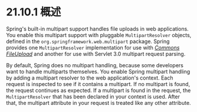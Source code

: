 # 21.10.1 概述



Spring's built-in multipart support handles file uploads in web applications.
You enable this multipart support with pluggable `MultipartResolver` objects,
defined in the `org.springframework.web.multipart` package. Spring provides
one `MultipartResolver` implementation for use with [_Commons
FileUpload_](http://jakarta.apache.org/commons/fileupload) and another for use
with Servlet 3.0 multipart request parsing.

By default, Spring does no multipart handling, because some developers want to
handle multiparts themselves. You enable Spring multipart handling by adding a
multipart resolver to the web application's context. Each request is inspected
to see if it contains a multipart. If no multipart is found, the request
continues as expected. If a multipart is found in the request, the
`MultipartResolver` that has been declared in your context is used. After
that, the multipart attribute in your request is treated like any other
attribute.
